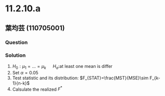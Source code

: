 # 11.2.10.a
## 葉均芸 (110705001) 

### Question

### Solution
1. $H_0:\mu_1=…=\mu_k$ &emsp; $H_a:$at least one mean is differ
2. Set  $\alpha=0.05$
3. Test statistic and its distribution: $F_{STAT}=\frac{MST}{MSE}\sim F_{k-1}{n-k}$
4. Calsulate the realized $F^*$
